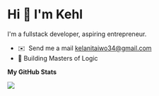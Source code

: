 Hi 👋 I'm Kehl
===================================

I'm a fullstack developer, aspiring entrepreneur.

* ✉️  Send me a mail [kelanitaiwo34@gmail.com](mailto:kelanitaiwo34@gmail.com)
* 🚀 Building Masters of Logic


<b>My GitHub Stats</b>

<a href="http://www.github.com/kelani34"><img src="https://github-readme-streak-stats.herokuapp.com/?user=kelani34&stroke=ffffff&background=1c1917&ring=0891b2&fire=0891b2&currStreakNum=ffffff&currStreakLabel=0891b2&sideNums=ffffff&sideLabels=ffffff&dates=ffffff&hide_border=true" /></a>
